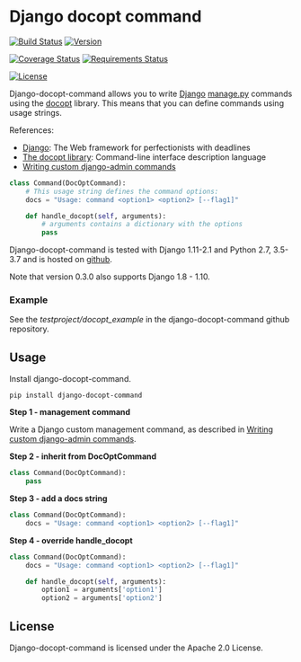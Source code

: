 # Django docopt command

[![Build Status](https://img.shields.io/travis/mbraak/django-docopt-command.svg?style=for-the-badge)](https://travis-ci.org/mbraak/django-docopt-command) [![Version](https://img.shields.io/pypi/v/django-docopt-command.svg?colorB=brightgreen&style=for-the-badge)](https://pypi.python.org/pypi/django-docopt-command/)

[![Coverage Status](https://img.shields.io/coveralls/mbraak/django-docopt-command.svg?style=for-the-badge)](https://coveralls.io/r/mbraak/django-docopt-command?branch=master) [![Requirements Status](https://img.shields.io/requires/github/mbraak/django-docopt-command.svg?style=for-the-badge)](https://requires.io/github/mbraak/django-docopt-command/requirements/?branch=master)

[![License](https://img.shields.io/pypi/l/django-docopt-command.svg?style=for-the-badge&colorB=brightgreen)](https://pypi.python.org/pypi/django-docopt-command/)

Django-docopt-command allows you to write [Django](https://www.djangoproject.com) [manage.py](https://docs.djangoproject.com/en/dev/howto/custom-management-commands/) commands using the [docopt](http://www.docopt.org) library. This means that you can define commands using usage strings.

References:

* [Django](https://www.djangoproject.com): The Web framework for perfectionists with deadlines
* [The docopt library](http://www.docopt.org): Command-line interface description language
* [Writing custom django-admin commands](https://docs.djangoproject.com/en/dev/howto/custom-management-commands/)

```python
class Command(DocOptCommand):
	# This usage string defines the command options:
	docs = "Usage: command <option1> <option2> [--flag1]"

	def handle_docopt(self, arguments):
		# arguments contains a dictionary with the options
		pass
```

Django-docopt-command is tested with Django 1.11-2.1 and Python 2.7, 3.5-3.7 and is hosted on [github](https://github.com/mbraak/django-docopt-command).

Note that version 0.3.0 also supports Django 1.8 - 1.10.

### Example

See the *testproject/docopt_example* in the django-docopt-command github repository.

## Usage

Install django-docopt-command.

```
pip install django-docopt-command
```

**Step 1 - management command**

Write a Django custom management command, as described in [Writing custom django-admin commands](https://docs.djangoproject.com/en/dev/howto/custom-management-commands/).

**Step 2 - inherit from DocOptCommand**

```python
class Command(DocOptCommand):
	pass
```

**Step 3 - add a docs string**

```python
class Command(DocOptCommand):
	docs = "Usage: command <option1> <option2> [--flag1]"
```

**Step 4 - override handle_docopt**

```python
class Command(DocOptCommand):
	docs = "Usage: command <option1> <option2> [--flag1]"

	def handle_docopt(self, arguments):
		option1 = arguments['option1']
		option2 = arguments['option2']
```

## License

Django-docopt-command is licensed under the Apache 2.0 License.
